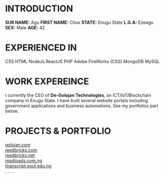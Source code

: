 # INTRODUCTION

**SUR NAME:**   Agu
**FIRST NAME:** Chux
**STATE:**  Enugu State
**L.G.A:**  Ezeagu
**SEX:**    Male
**AGE:**    42

# EXPERIENCED IN

CSS
HTML
NodeJs
ReactJS
PHP
Adobe FireWorks (CSS)
MongoDB
MySQL

# WORK EXPEREINCE

I currently the CEO of **De-Golojan Technologies**, an ICT/IoT/Blockchain company in Enugu State. I have built several website portals including government applications and business automations. See my portfolios part below.

# PROJECTS & PORTFOLIO

[golojan.com](https://golojan.com/) <br/>
[reedbricks.com](https://reedbricks.com/) <br/>
[reedbricks.net](https://reedbricks.net/) <br/>
[readioads.com.ng](https://radioads.com.ng/) <br/>
[itranscript.esut.edu.ng](https://itranscript.esut.edu.ng/) <br/>
.
.
.
.
